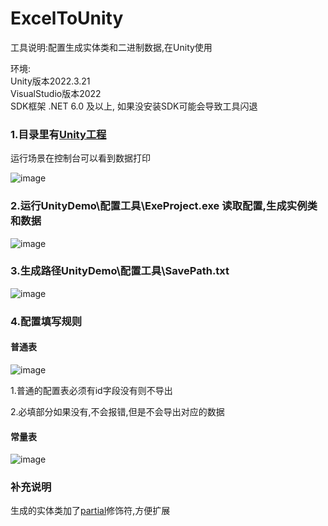 # ExcelToUnity
工具说明:配置生成实体类和二进制数据,在Unity使用

环境:  
Unity版本2022.3.21  
VisualStudio版本2022  
SDK框架 .NET 6.0 及以上, 如果没安装SDK可能会导致工具闪退

### 1.目录里有[Unity工程](https://github.com/1287375661/ExcelToUnity/tree/main/UnityDemo)

运行场景在控制台可以看到数据打印

![image](https://github.com/1287375661/ExcelToUnity/assets/45592691/85d70472-ea74-4ba3-a335-3f6597e64c6e)

### 2.运行UnityDemo\配置工具\ExeProject.exe 读取配置,生成实例类和数据

![image](https://github.com/1287375661/ExcelToUnity/assets/45592691/0f718034-6654-4724-888d-dda1de772b3c)

### 3.生成路径UnityDemo\配置工具\SavePath.txt

![image](https://github.com/1287375661/ExcelToUnity/assets/45592691/d444a58c-ea54-49b5-8064-93171dcf5550)

### 4.配置填写规则

#### 普通表

![image](https://github.com/1287375661/ExcelToUnity/assets/45592691/0787d1bd-7418-4ab7-aca9-7ada90903ae2)

1.普通的配置表必须有id字段没有则不导出

2.必填部分如果没有,不会报错,但是不会导出对应的数据

#### 常量表

![image](https://github.com/1287375661/ExcelToUnity/assets/45592691/8be8fc6c-529f-4c70-89d8-780167dd69d3)

### 补充说明

生成的实体类加了[partial](https://learn.microsoft.com/zh-cn/previous-versions/wbx7zzdd(v=vs.80))修饰符,方便扩展
